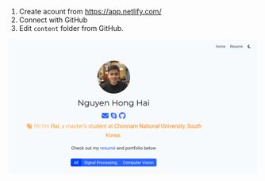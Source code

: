 1. Create acount from https://app.netlify.com/
2. Connect with GitHub
3. Edit `content` folder from GitHub.

![preview](preview.png)
